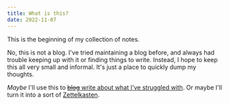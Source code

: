 ```yaml
---
title: What is this?
date: 2022-11-07
---
```


This is the beginning of my collection of notes.

No, this is not a blog. I've tried maintaining a blog before, and always had trouble keeping up with
it or finding things to write. Instead, I hope to keep this all very small and informal. It's just
a place to quickly dump my thoughts.

_Maybe_ I'll use this to [<strike>blog</strike> write about what I've struggled with](https://jvns.ca/blog/2021/05/24/blog-about-what-you-ve-struggled-with/).
Or maybe I'll turn it into a sort of [Zettelkasten](https://en.wikipedia.org/wiki/Zettelkasten).

